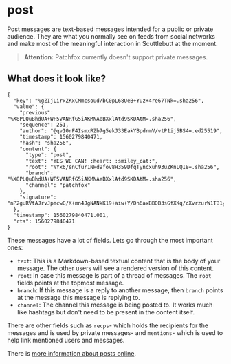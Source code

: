 # post
Post messages are text-based messages intended for a public or private audience. They are what you normally see on feeds from social networks and make most of the meaningful interaction in Scuttlebutt at the moment.

> **Attention:** Patchfox currently doesn't support private messages.

## What does it look like? 

~~~
{
  "key": "%gZIjLirxZKxCMmcsoud/bC0pL68UeB+Yuz+4re67TNk=.sha256",
  "value": {
    "previous": "%X8PLQuBhdUA+WF5VANRfG5iAKMNAeBXxlAtd9SKDAtM=.sha256",
    "sequence": 251,
    "author": "@qv10rF4IsmxRZb7g5ekJ33EakYBpdrmV/vtP1ij5BS4=.ed25519",
    "timestamp": 1560279840471,
    "hash": "sha256",
    "content": {
      "type": "post",
      "text": "YES WE CAN! :heart: :smiley_cat:",
      "root": "%Yx6/snCfur1NHd9fov8H359DfqTyncxuh93uZKnLQI8=.sha256",
      "branch": "%X8PLQuBhdUA+WF5VANRfG5iAKMNAeBXxlAtd9SKDAtM=.sha256",
      "channel": "patchfox"
    },
    "signature": "nP2guRVtAJrvJpmcwG/K+mn4JgNANkK19+aiw+Y/Dn6axBBDB3sGfXKq/cXvrzurW1TB1yszzZebDrk3j+UBBA==.sig.ed25519"
  },
  "timestamp": 1560279840471.001,
  "rts": 1560279840471
}
~~~

These messages have a lot of fields. Lets go through the most important ones:

* `text`: This is a Markdown-based textual content that is the body of your message. The other users will see a rendered version of this content.
* `root`: In case this message is part of a thread of messages. The `root` fields points at the topmost message.
* `branch`: If this message is a reply to another message, then `branch` points at the message this message is replying to.
* `channel`: The channel this message is being posted to. It works much like hashtags but don't need to be present in the content itself.

There are other fields such as `recps`- which holds the recipients for the messages and is used by private messages- and `mentions`- which is used to help link mentioned users and messages.

There is [more information about posts online](http://scuttlebot.io/docs/message-types/post.html).
